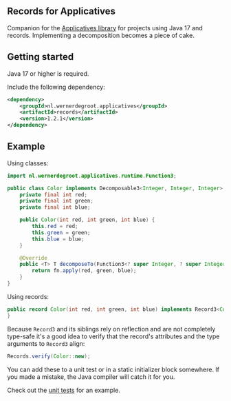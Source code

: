 ## Records for Applicatives

Companion for the [Applicatives library](https://github.com/wernerdegroot/applicatives) for projects using Java 17 and records. Implementing a decomposition becomes a piece of cake.

## Getting started

Java 17 or higher is required.

Include the following dependency:

```xml
<dependency>
    <groupId>nl.wernerdegroot.applicatives</groupId>
    <artifactId>records</artifactId>
    <version>1.2.1</version>
</dependency>
```

## Example

Using classes:

```java
import nl.wernerdegroot.applicatives.runtime.Function3;

public class Color implements Decomposable3<Integer, Integer, Integer> {
    private final int red;
    private final int green;
    private final int blue;

    public Color(int red, int green, int blue) {
        this.red = red;
        this.green = green;
        this.blue = blue;
    }

    @Override
    public <T> T decomposeTo(Function3<? super Integer, ? super Integer, ? super Integer, ? extends T> fn) {
        return fn.apply(red, green, blue);
    }
}
```

Using records:

```java
public record Color(int red, int green, int blue) implements Record3<Color, Integer, Integer, Integer> {
}
```

Because `Record3` and its siblings rely on reflection and are not completely type-safe it's a good idea to verify that the record's attributes and the type arguments to `Record3` align:

```java
Records.verify(Color::new);
```

You can add these to a unit test or in a static initializer block somewhere. If you made a mistake, the Java compiler will catch it for you. 

Check out the [unit tests](https://github.com/wernerdegroot/applicatives/blob/main/records/src/test/java/nl/wernerdegroot/applicatives/records/Record3Test.java) for an example.